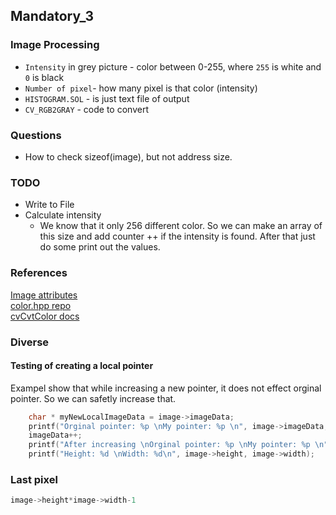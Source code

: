 ## Mandatory_3	
### Image Processing	

* `Intensity` in grey picture  - color between 0-255, where `255` is white and `0` is black	
* `Number of pixel`- how many pixel is that color (intensity)	
* `HISTOGRAM.SOL` - is just text file of output	
* `CV_RGB2GRAY` - code to convert	

### Questions
* How to check sizeof(image), but not address size. 
### TODO 
* Write to File
* Calculate intensity
  * We know that it only 256 different color. So we can make an array of this size and add counter ++ if the intensity is found. After that just do some print out the values. 

### References	
[Image attributes](https://docs.opencv.org/3.4/d6/d5b/structIplImage.html#ab6315f84a34002b616a187f87999f167)  
[color.hpp repo](https://github.com/opencv/opencv/blob/master/modules/imgproc/src/color.hpp)  
[cvCvtColor docs](https://docs.opencv.org/2.4/modules/imgproc/doc/miscellaneous_transformations.html#cvtcolor)

### Diverse
#### Testing of creating a local pointer
Exampel show that while increasing a new pointer, it does not effect orginal pointer. So we can safetly increase that. 
```C
	char * myNewLocalImageData = image->imageData;
	printf("Orginal pointer: %p \nMy pointer: %p \n", image->imageData, myNewLocalImageData);  
	imageData++;
	printf("After increasing \nOrginal pointer: %p \nMy pointer: %p \n", image->imageData, myNewLocalImageData);
 	printf("Height: %d \nWidth: %d\n", image->height, image->width);
``` 
### Last pixel
```C
image->height*image->width-1 
```

